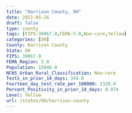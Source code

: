 ```yaml
---
title: "Harrison County, OH"
date: 2021-05-26
draft: false
type: county
tags: [FIPS:39067.0,FEMA:5.0,Non-core,Yellow]
categories: [OH]
County: Harrison County
State: OH
FIPS: 39067.0
FEMA_Region: 5.0
Population: 15040.0
NCHS_Urban_Rural_Classification: Non-core
Tests_in_prior_14_days: 349.0
Fourteen_day_test_rate_per_100000: 2320.0
Percent_Positivity_in_prior_14_days: 0.074
Level: Yellow
url: /states/OH/harrison-county
---
```



